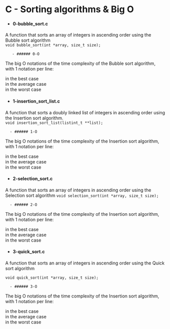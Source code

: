 # C - Sorting algorithms & Big O

- #### 0-bubble_sort.c
A function that sorts an array of integers in ascending order using the
 Bubble sort algorithm <br>
 `void bubble_sort(int *array, size_t size);`

       - ###### 0-O
The big O notations of the time complexity of the Bubble sort
 algorithm, with 1 notation per line:

 in the best case <br>
 in the average case <br>
 in the worst case <br>

- #### 1-insertion_sort_list.c
A function that sorts a doubly linked list of integers in ascending order using
 the Insertion sort algorithm.<br>
`void insertion_sort_list(listint_t **list);`

      - ###### 1-O
The big O notations of the time complexity of the Insertion sort algorithm,
 with 1 notation per line:

in the best case <br>
in the average case <br>
in the worst case <br>


- #### 2-selection_sort.c
A function that sorts an array of integers in ascending order using the
 Selection sort algorithm
`void selection_sort(int *array, size_t size);`

      - ###### 2-O

The big O notations of the time complexity of the Insertion sort algorithm,
 with 1 notation per line:

in the best case <br>
in the average case <br>
in the worst case <br>

- #### 3-quick_sort.c
A function that sorts an array of integers in ascending order using the Quick sort
 algorithm

`void quick_sort(int *array, size_t size);`

      - ###### 3-O
The big O notations of the time complexity of the Insertion sort algorithm,
 with 1 notation per line:

in the best case <br>
in the average case <br>
in the worst case <br>

